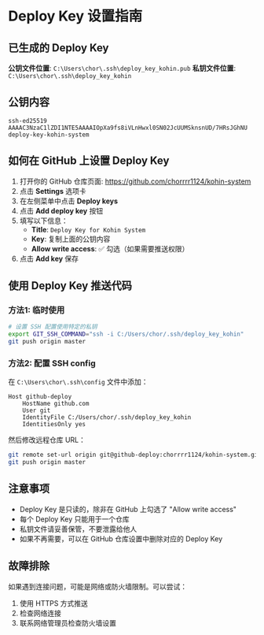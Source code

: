 # Deploy Key 设置指南

## 已生成的 Deploy Key

**公钥文件位置**: `C:\Users\chor\.ssh\deploy_key_kohin.pub`
**私钥文件位置**: `C:\Users\chor\.ssh\deploy_key_kohin`

## 公钥内容

```
ssh-ed25519 AAAAC3NzaC1lZDI1NTE5AAAAIOpXa9fs8iVLnHwxl0SN02JcUUMSknsnUD/7HRsJGhNU deploy-key-kohin-system
```

## 如何在 GitHub 上设置 Deploy Key

1. 打开你的 GitHub 仓库页面: https://github.com/chorrrr1124/kohin-system
2. 点击 **Settings** 选项卡
3. 在左侧菜单中点击 **Deploy keys**
4. 点击 **Add deploy key** 按钮
5. 填写以下信息：
   - **Title**: `Deploy Key for Kohin System`
   - **Key**: 复制上面的公钥内容
   - **Allow write access**: ✅ 勾选（如果需要推送权限）
6. 点击 **Add key** 保存

## 使用 Deploy Key 推送代码

### 方法1: 临时使用
```bash
# 设置 SSH 配置使用特定的私钥
export GIT_SSH_COMMAND="ssh -i C:/Users/chor/.ssh/deploy_key_kohin"
git push origin master
```

### 方法2: 配置 SSH config
在 `C:\Users\chor\.ssh\config` 文件中添加：
```
Host github-deploy
    HostName github.com
    User git
    IdentityFile C:/Users/chor/.ssh/deploy_key_kohin
    IdentitiesOnly yes
```

然后修改远程仓库 URL：
```bash
git remote set-url origin git@github-deploy:chorrrr1124/kohin-system.git
git push origin master
```

## 注意事项

- Deploy Key 是只读的，除非在 GitHub 上勾选了 "Allow write access"
- 每个 Deploy Key 只能用于一个仓库
- 私钥文件请妥善保管，不要泄露给他人
- 如果不再需要，可以在 GitHub 仓库设置中删除对应的 Deploy Key

## 故障排除

如果遇到连接问题，可能是网络或防火墙限制。可以尝试：
1. 使用 HTTPS 方式推送
2. 检查网络连接
3. 联系网络管理员检查防火墙设置